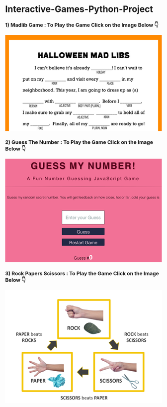 # Interactive-Games-Python-Project

### 1) Madlib Game : To Play the Game Click on the Image Below 👇

[![Madlib Game](Images/printable-halloween-game-kids_horizontal.jpg)](https://github.com/praddy18597/Interactive-Games-Software-Development-Project/blob/main/Madlib%20Game.ipynb)

### 2) Guess The Number : To Play the Game Click on the Image Below 👇

[![Guess The Number](Images/guess-my-number.gif)](https://github.com/praddy18597/Interactive-Games-Software-Development-Project/blob/main/Guess%20The%20Number.ipynb)

### 3) Rock Papers Scissors : To Play the Game Click on the Image Below 👇

[![Rock Papers Scissors](Images/Rock%20Paper%20Scissors.png)](https://github.com/praddy18597/Interactive-Games-Software-Development-Project/blob/main/Rock_Paper_Scissors.ipynb)
 
